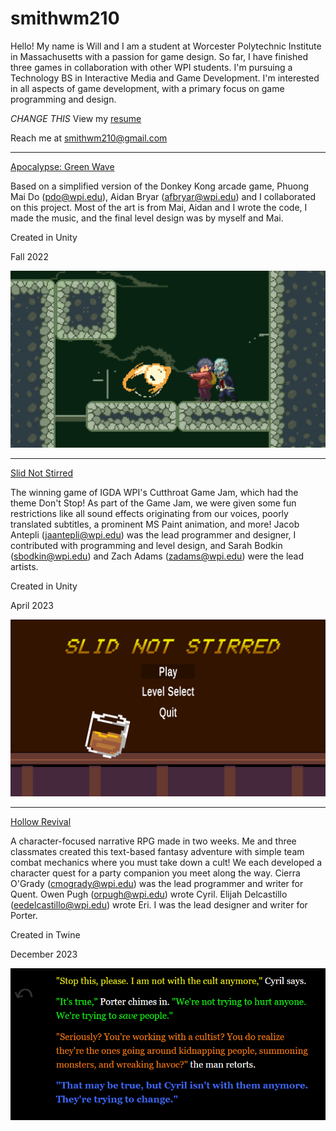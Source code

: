 # smithwm210

Hello! My name is Will and I am a student at Worcester Polytechnic Institute in Massachusetts with a passion for game design. So far, I have finished three games in collaboration with other WPI students. I'm pursuing a Technology BS in Interactive Media and Game Development. I'm interested in all aspects of game development, with a primary focus on game programming and design.

*CHANGE THIS* View my [resume](/Assets/Resume-SmithW.pdf)

Reach me at smithwm210@gmail.com

-------------------------------------

[Apocalypse: Green Wave](https://smithwm210.github.io/green-wave/Releases-builds/index.html)

Based on a simplified version of the Donkey Kong arcade game, Phuong Mai Do (pdo@wpi.edu), Aidan Bryar (afbryar@wpi.edu) and I collaborated on this project. Most of the art is from Mai, Aidan and I wrote the code, I made the music, and the final level design was by myself and Mai.

Created in Unity

Fall 2022

![Game Screenshot](/Assets/green-wave-img1.png)

-------------------------------------

[Slid Not Stirred](https://smithwm210.github.io/slid-not-stirred/Releases-builds/index.html)

The winning game of IGDA WPI's Cutthroat Game Jam, which had the theme Don't Stop! As part of the Game Jam, we were given some fun restrictions like all sound effects originating from our voices, poorly translated subtitles, a prominent MS Paint animation, and more! Jacob Antepli (jaantepli@wpi.edu) was the lead programmer and designer, I contributed with programming and level design, and Sarah Bodkin (sbodkin@wpi.edu) and Zach Adams (zadams@wpi.edu) were the lead artists.

Created in Unity

April 2023

![Game Screenshot](/Assets/sns-img1.png)

-------------------------------------

[Hollow Revival](https://smithwm210.github.io/hollow-revival/)

A character-focused narrative RPG made in two weeks. Me and three classmates created this text-based fantasy adventure with simple team combat mechanics where you must take down a cult! We each developed a character quest for a party companion you meet along the way. Cierra O'Grady (cmogrady@wpi.edu) was the lead programmer and writer for Quent. Owen Pugh (orpugh@wpi.edu) wrote Cyril. Elijah Delcastillo (eedelcastillo@wpi.edu) wrote Eri. I was the lead designer and writer for Porter.

Created in Twine

December 2023

![Game Screenshot](Assets/hollowrevival-img1.png)
